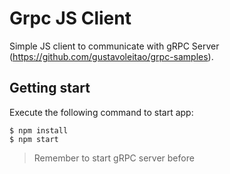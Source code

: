 # Grpc JS Client

Simple JS client to communicate with gRPC Server (https://github.com/gustavoleitao/grpc-samples).

## Getting start

Execute the following command to start app:

```shell
$ npm install
$ npm start
```

> Remember to start gRPC server before
